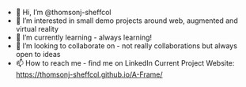 - 👋 Hi, I’m @thomsonj-sheffcol
- 👀 I’m interested in small demo projects around web, augmented and virtual reality
- 🌱 I’m currently learning - always learning!
- 💞️ I’m looking to collaborate on - not really collaborations but always open to ideas
- 📫 How to reach me - find me on LinkedIn
Current Project Website: https://thomsonj-sheffcol.github.io/A-Frame/
<!---
thomsonj-sheffcol/thomsonj-sheffcol is a ✨ special ✨ repository because its `README.md` (this file) appears on your GitHub profile.
You can click the Preview link to take a look at your changes.
--->
